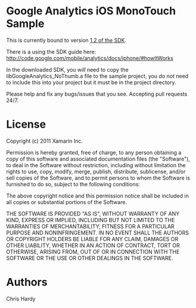 Google Analytics iOS MonoTouch Sample
=====================================

This is currently bound to version [1.2 of the SDK](http://code.google.com/mobile/analytics/download.html).

There is a using the SDK guide here: http://code.google.com/mobile/analytics/docs/iphone/#howItWorks 

In the downloaded SDK, you *will* need to copy the libGoogleAnalytics_NoThumb.a file to the sample project, you *do not* need to include this into your project but it must be in the project directory.

Please help and fix any bugs/issues that you see. Accepting pull requests 24/7.

License
=======

Copyright (c) 2011 Xamarin Inc.

Permission is hereby granted, free of charge, to any person obtaining a copy
of this software and associated documentation files (the "Software"), to deal
in the Software without restriction, including without limitation the rights
to use, copy, modify, merge, publish, distribute, sublicense, and/or sell
copies of the Software, and to permit persons to whom the Software is
furnished to do so, subject to the following conditions:

The above copyright notice and this permission notice shall be included in
all copies or substantial portions of the Software.

THE SOFTWARE IS PROVIDED "AS IS", WITHOUT WARRANTY OF ANY KIND, EXPRESS OR
IMPLIED, INCLUDING BUT NOT LIMITED TO THE WARRANTIES OF MERCHANTABILITY,
FITNESS FOR A PARTICULAR PURPOSE AND NONINFRINGEMENT. IN NO EVENT SHALL THE
AUTHORS OR COPYRIGHT HOLDERS BE LIABLE FOR ANY CLAIM, DAMAGES OR OTHER
LIABILITY, WHETHER IN AN ACTION OF CONTRACT, TORT OR OTHERWISE, ARISING FROM,
OUT OF OR IN CONNECTION WITH THE SOFTWARE OR THE USE OR OTHER DEALINGS IN
THE SOFTWARE.

Authors
=======
Chris Hardy
